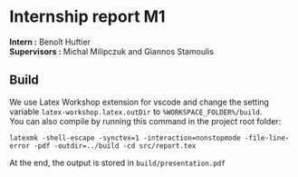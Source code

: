 # Internship report M1

**Intern :** Benoît Huftier  
**Supervisors :** Michal Milipczuk and Giannos Stamoulis

## Build

We use Latex Workshop extension for vscode and change the setting variable `latex-workshop.latex.outDir` to `%WORKSPACE_FOLDER%/build`.  
You can also compile by running this command in the project root folder:

```
latexmk -shell-escape -synctex=1 -interaction=nonstopmode -file-line-error -pdf -outdir=../build -cd src/report.tex
```

At the end, the output is stored in `build/presentation.pdf`